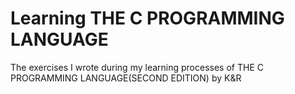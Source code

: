 # Learning THE C PROGRAMMING LANGUAGE
The exercises I wrote during my learning processes of THE C PROGRAMMING LANGUAGE(SECOND EDITION) by K&amp;R
